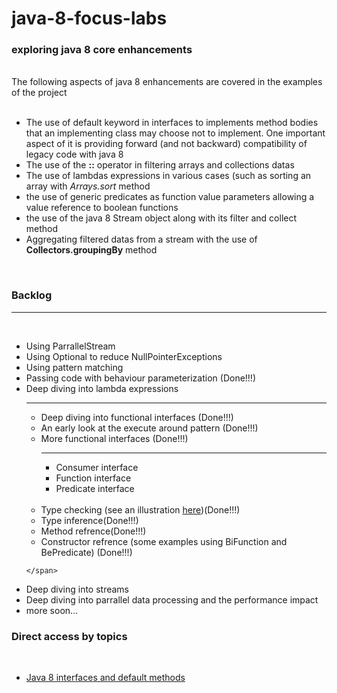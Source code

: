 # java-8-focus-labs

<h3> exploring java 8 core enhancements </h3>
<br/>
The following aspects of java 8 enhancements are covered in the examples of the project
<br/>
<br/>
<ul>
  <li>The use of default keyword in interfaces to implements method bodies that an implementing class
  may choose not to implement. One important aspect of it is providing forward (and not backward) compatibility of legacy code with java 8</li>
  <li>The use of the <b>::</b> operator in filtering arrays and collections datas </li>
  <li>The use of lambdas expressions in various cases (such as sorting an array with <i>Arrays.sort</i> method</li>
  <li>the use of generic predicates as function value parameters allowing a value reference to boolean functions</li>
  <li>the use of the java 8 Stream object along with its filter and collect method</li>
  <li>Aggregating filtered datas from a stream with the use of <b>Collectors.groupingBy</b> method</li>
</ul>
<br/>
<p>
<h3>Backlog</h3>
<hr/>
<br/>
<ul>
<li>Using ParrallelStream</li>
<li>Using Optional to reduce NullPointerExceptions</li>
<li>Using pattern matching</li>
<li>Passing code with behaviour parameterization (Done!!!)</li>
<li>
    <span>
      Deep diving into lambda expressions
      <br/>
      <hr/>
      <ul>
         <li>Deep diving into functional interfaces (Done!!!)</li>
         <li>An early look at the execute around pattern (Done!!!)</li>
         <li>More functional interfaces (Done!!!)</li>
         <hr/>
         <ul>
            <li>Consumer interface</li>
            <li>Function interface</li>
            <li>Predicate interface</li>
         </ul>
         <br/>
         <li>Type checking (see an illustration <a href='https://github.com/alainlompo/java-8-focus-labs/blob/master/doc/lambda_type_checking.png'>here</a>)(Done!!!)</li>
         <li>Type inference(Done!!!)</li>
         <li>Method refrence(Done!!!)</li>
         <li>Constructor refrence (some examples using BiFunction and BePredicate) (Done!!!)</li>
      </ul>
      
    </span>
</li>
<li>Deep diving into streams</li>
<li>Deep diving into parrallel data processing and the performance impact</li>
<li>more soon...</li>
</ul>
</p>
<p>
  <h3>Direct access by topics</h3><br/>
  <ul>
    <li><a href='https://github.com/alainlompo/java-8-focus-labs/tree/master/java8-labs-home/java8-lambdas/src/main/java/org/lompo/labs/java8/interfaces/defaultmethods'>Java 8 interfaces and default methods</a></li>
  </ul>
</p>
